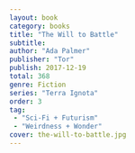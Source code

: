 ```yaml
---
layout: book
category: books
title: "The Will to Battle"
subtitle: 
author: "Ada Palmer"
publisher: "Tor"
publish: 2017-12-19
total: 368
genre: Fiction
series: "Terra Ignota"
order: 3
tag: 
 - "Sci-Fi + Futurism"
 - "Weirdness + Wonder"
cover: the-will-to-battle.jpg
---
```



